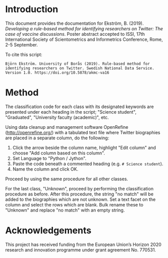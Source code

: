# Introduction

This document provides the documentation for Ekström, B. (2019). *Developing a rule-based method for identifying researchers on Twitter: The case of vaccine discussions*. Poster abstract accepted to ISSI, 17th International Society of Scientometrics and Informetrics Conference, Rome, 2-5 September.

To cite this script:

```
Björn Ekström. University of Borås (2019). Rule-based method for identifying researchers on Twitter. Swedish National Data Service. Version 1.0. https://doi.org/10.5878/akmc-va16
```

# Method

The classification code for each class with its designated keywords are presented under each heading in the script; "Science student", "Graduated", "University faculty (academic)", etc.

Using data cleanup and management software OpenRefine (http://openrefine.org/) with a tabulated text file where Twitter biographies are placed in a separate column, do the following: 

1. Click the arrow beside the column name, highlight "Edit column" and choose "Add column based on this column". 
2. Set Language to "Python / Jython".
3. Paste the code beneath a commented heading (e.g. `# Science student`).
4. Name the column and click OK. 

Proceed by using the same procedure for all other classes. 

For the last class, "Unknown", proceed by performing the classification procedure as before. After this procedure, the string "no match" will be added to the biographies which are not unknown. Set a text facet on the column and select the rows which are blank. Bulk rename these to "Unknown" and replace "no match" with an empty string.

# Acknowledgements

This project has received funding from the European Union’s Horizon 2020 research and innovation programme under grant agreement No. 770531. 
